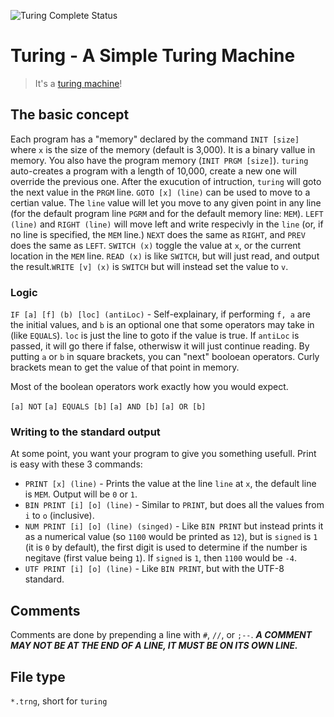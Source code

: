 ![Turing Complete Status](https://img.shields.io/badge/turing%20complete-mostly-yellow?style=for-the-badge)

# Turing - A Simple Turing Machine

> It's a [turing machine](https://en.wikipedia.org/wiki/Turing_machine)!

## The basic concept

Each program has a "memory" declared by the command `INIT [size]` where `x` is the size of the memory (default is 3,000). It is a binary vallue in memory. You also have the program memory (`INIT PRGM [size]`). `turing` auto-creates a program with a length of 10,000, create a new one will override the previous one. After the exucution of intruction, `turing` will goto the next value in the `PRGM` line. `GOTO [x] (line)` can be used to move to a certian value. The `line` value will let you move to any given point in any line (for the default program line `PGRM` and for the default memory line: `MEM`). `LEFT (line)` and `RIGHT (line)` will move left and write respecivly in the `line` (or, if no line is specified, the `MEM` line.) `NEXT` does the same as `RIGHT`, and `PREV` does the same as `LEFT`. `SWITCH (x)` toggle the value at `x`, or the current location in the `MEM` line. `READ (x)` is like `SWITCH`, but will just read, and output the result.`WRITE [v] (x)` is `SWITCH` but will instead set the value to `v`.

### Logic

`IF [a] [f] (b) [loc] (antiLoc)` - Self-explainary, if performing `f, a` are the initial values, and `b` is an optional one that some operators may take in (like `EQUALS`). `loc` is just the line to goto if the value is true. If `antiLoc` is passed, it will go there if false, otherwisw it will just continue reading. By putting `a` or `b` in square brackets, you can "next" booloean operators. Curly brackets mean to get the value of that point in memory.

Most of the boolean operators work exactly how you would expect.

`[a] NOT`
`[a] EQUALS [b]`
`[a] AND [b]`
`[a] OR [b]`

### Writing to the standard output

At some point, you want your program to give you something usefull.
Print is easy with these 3 commands:

- `PRINT [x] (line)` - Prints the value at the line `line` at `x`, the default line is `MEM`. Output will be `0` or `1`.
- `BIN PRINT [i] [o] (line)` - Similar to `PRINT`, but does all the values from `i` to `o` (inclusive).
- `NUM PRINT [i] [o] (line) (singed)` - Like `BIN PRINT` but instead prints it as a numerical value (so `1100` would be printed as `12`), but is `signed` is `1` (it is `0` by default), the first digit is used to determine if the number is negitave (first value being `1`). If `signed` is `1`, then `1100` would be `-4`.
- `UTF PRINT [i] [o] (line)` - Like `BIN PRINT`, but with the UTF-8 standard.

## Comments

Comments are done by prepending a line with `#`, `//`, or `;--`. **_A COMMENT MAY NOT BE AT THE END OF A LINE, IT MUST BE ON ITS OWN LINE._**

## File type

`*.trng`, short for `turing`
